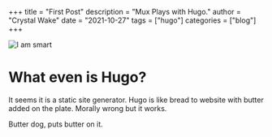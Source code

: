 +++
title = "First Post"
description = "Mux Plays with Hugo."
author = "Crystal Wake"
date = "2021-10-27"
tags = ["hugo"]
categories = ["blog"]
+++

![I am smart](https://media.giphy.com/media/l46CyJmS9KUbokzsI/giphy.gif)

# What even is Hugo? 

It seems it is a static site generator. Hugo is like bread to website with butter added on the plate. Morally wrong but it works. 

Butter dog, puts butter on it. 